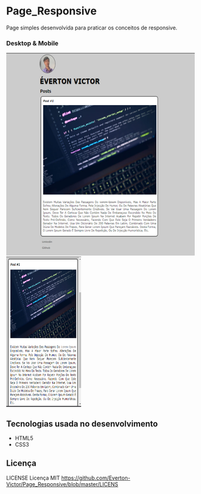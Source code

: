 # Page_Responsive
Page simples desenvolvida para praticar os conceitos de responsive.

### Desktop & Mobile
<img src="https://github.com/Everton-Victor/Page_Responsive/blob/master/imgReadme/Capturar1.PNG?raw=true" width="600" height="540"/> <img src="https://github.com/Everton-Victor/Page_Responsive/blob/master/imgReadme/Capturar2.PNG?raw=true" width="200" height="400"/>

## Tecnologias usada no desenvolvimento
- HTML5
- CSS3

##  Licença
LICENSE
Licença MIT
https://github.com/Everton-Victor/Page_Responsive/blob/master/LICENS
